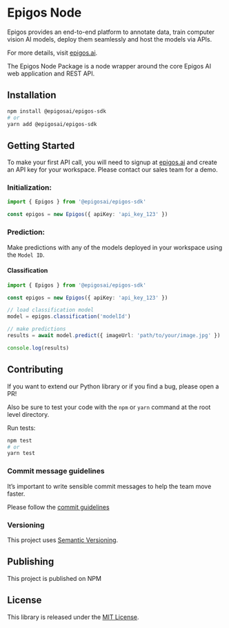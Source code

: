 # Epigos Node

Epigos provides an end-to-end platform to annotate data, train computer vision AI models,
deploy them seamlessly and host the models via APIs.

For more details, visit [epigos.ai](https://epigos.ai).

The Epigos Node Package is a node wrapper around the core Epigos AI web application and REST API.

## Installation

```bash
npm install @epigosai/epigos-sdk
# or
yarn add @epigosai/epigos-sdk
```

## Getting Started

To make your first API call, you will need to signup at [epigos.ai](https://epigos.ai) and create an
API key for your workspace. Please contact our sales team for a demo.

### Initialization:

```ts
import { Epigos } from '@epigosai/epigos-sdk'

const epigos = new Epigos({ apiKey: 'api_key_123' })
```

### Prediction:

Make predictions with any of the models deployed in your workspace using the `Model ID`.

#### Classification

```ts
import { Epigos } from '@epigosai/epigos-sdk'

const epigos = new Epigos({ apiKey: 'api_key_123' })

// load classification model
model = epigos.classification('modelId')

// make predictions
results = await model.predict({ imageUrl: 'path/to/your/image.jpg' })

console.log(results)
```

## Contributing

If you want to extend our Python library or if you find a bug, please open a PR!

Also be sure to test your code with the `npm` or `yarn` command at the root level directory.

Run tests:

```bash
npm test
# or
yarn test
```

### Commit message guidelines

It’s important to write sensible commit messages to help the team move faster.

Please follow the [commit guidelines](https://www.conventionalcommits.org/en/v1.0.0/)

### Versioning

This project uses [Semantic Versioning](https://semver.org/).

## Publishing

This project is published on NPM

## License

This library is released under the [MIT License](LICENSE).
